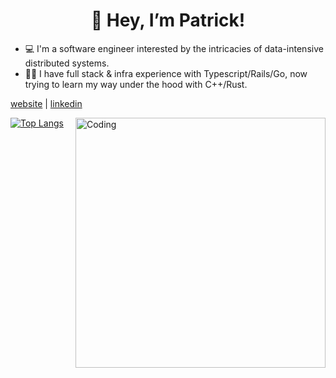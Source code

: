 <h1 align="center">👋 Hey, I’m Patrick! </h1>

- 💻 I'm a software engineer interested by the intricacies of data-intensive distributed systems. 
- 👨‍💻 I have full stack & infra experience with Typescript/Rails/Go, now trying to learn my way under the hood with C++/Rust.

[website](https://patrickdeniso.dev/) | [linkedin](https://www.linkedin.com/in/patrick-deniso/)

[![Top Langs](https://github-readme-stats.vercel.app/api/top-langs/?username=engineeringpatrick&theme=radical)](https://github.com/anuraghazra/github-readme-stats)
<img align="right" alt="Coding" width="400" src="https://ardas-it.com/uploads/images/blogs/giph.gif">

